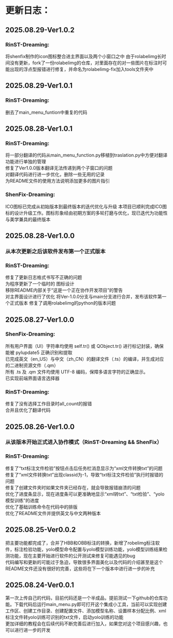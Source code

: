 # 更新日志： 
## 2025.08.29-Ver1.0.2
### RinST-Dreaming:
将shenfix制作的icon图标整合进主界面以及两个小窗口之中
由于rolabelimg长时间没有更新，fork了一份rolabelimg的仓库，对里面存在的对一些图片在标注时可能出现的浮点型报错进行修复，并命名为rolabelimg-fix加入tools文件夹中

## 2025.08.29-Ver1.0.1
### RinST-Dreaming:
删去了main_menu_funtion中重复的代码  

## 2025.08.28-Ver1.0.1
### RinST-Dreaming:
将一部分翻译的代码从main_menu_function.py移植到traslation.py中方便对翻译功能进行单独的管理  
修复了Ver1.0.0版本翻译无法传递到两个子窗口的问题  
对翻译代码进行进一步优化，删除一些无用的记录  
为README文件的使用方法说明添加更多的图片指引
### ShenFix-Dreaming:
ICO图标已完成从初始版本到最终版本的迭代优化与升级
本项目已顺利完成ICO图标的设计升级工作。图标形象经由初期方案的多轮打磨与优化，现已迭代为功能性与美学兼具的最终版本


## 2025.08.28-Ver1.0.0 
### 从本次更新之后该软件发布第一个正式版本
### RinST-Dreaming:  
修复了更新日志格式书写不正确的问题  
为程序更新了一个临时的 图标设计  
移除README内部关于“这是一个正在协作开发项目”的警告  
对主界面设计进行了优化
将Ver-1.0.0分支与main分支进行合并，发布该软件第一个正式版本
修复了调用rolabelimg的python的版本问题

## 2025.08.27-Ver1.0.0  
### ShenFix-Dreaming:
所有用户界面（UI）字符串均使用 self.tr() 或 QObject.tr() 进行标记封装，确保能被 pylupdate5 正确识别和提取  
已完成英文（en_US）与中文（zh_CN）的翻译文件（.ts）的编译，并生成对应的二进制资源文件（.qm）  
所有 .ts 及 .qm 文件均使用 UTF-8 编码，保障多语言字符的正确显示。  
已实现前端界面语言选择器    

### RinST-Dreaming:  
修复了没有选择工作目录时all_count的报错  
合并且优化了翻译代码

## 2025.08.26-Ver1.0.0  
### 从该版本开始正式进入协作模式（RinST-Dreaming && ShenFix）
### RinST-Dreaming:  
修复了“txt标注文件检验”按钮点击后任务栏消息显示为“xml文件转换txt”的问题  
修复了“xml文件转换txt”出现classid为-1，导致“txt标注文件检验”执行时报错的问题  
修复了创建文件夹时如果文件夹已经存在，就会导致报错崩溃的问题  
优化了进度条显示，现在进度条可以更准确地显示“xml转txt”、“txt检验”、“yolo模型训练”的进度  
优化了基础训练命令在代码中的排版  
优化了README文件并提供英文与中文两种版本  
  
  
## 2025.08.25-Ver0.0.2  
把主要功能都完成了，合并了HBB和OBB标注的转换，新增了robelimg标注软件，标注检验功能，yolo模型命令配置与yolo模型训练功能，yolo模型训练结果检测功能，现在主要开始进行软件的公开测试来修复可能遇见的bug  
代码编写和更新的可能过于急迫，导致很多界面美化以及代码的介绍甚至是这个README文件还没有很好的完善，这些将在下一个版本中进行进一步的补充  

## 2025.08.24-Ver0.0.1
第一次上传自己的代码，目前代码还是一个半成品，提前测试一下github的仓库功能。下载代码后运行main_menu.py即可打开这个集成小工具，当前可以实现创建工作区、创建工作目录、创建配置文件、添加模型名称、设置样本分配比例、xml标注文件转yolo训练可识别的txt文件，启动yolo训练的功能  
更加详细的教程会在后续代码不断完善后进行加入，如果您对这个项目感兴趣，也可以进行进一步的开发  